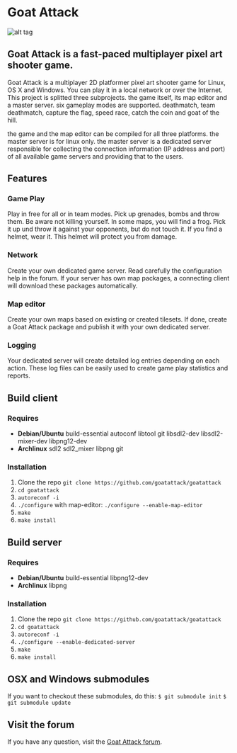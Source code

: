 # Goat Attack
![alt tag](https://raw.githubusercontent.com/goatattack/goatattack/master/pictures/goatattack1.png)

## Goat Attack is a fast-paced multiplayer pixel art shooter game.
Goat Attack is a multiplayer 2D platformer pixel art shooter game for Linux, OS X and Windows. You can play it in a local network or over the Internet. This project is splitted three subprojects. the game itself, its map editor and a master server. six gameplay modes are supported. deathmatch, team deathmatch, capture the flag, speed race, catch the coin and goat of the hill.

the game and the map editor can be compiled for all three platforms. the master server is for linux only. the master server is a dedicated server responsible for collecting the connection information (IP address and port) of all available game servers and providing that to the users.

## Features
### Game Play
Play in free for all or in team modes. Pick up grenades, bombs and throw them. Be aware not killing yourself. In some maps, you will find a frog. Pick it up und throw it against your opponents, but do not touch it. If you find a helmet, wear it. This helmet will protect you from damage.

### Network
Create your own dedicated game server. Read carefully the configuration help in the forum. If your server has own map packages, a connecting client will download these packages automatically.

### Map editor
Create your own maps based on existing or created tilesets. If done, create a Goat Attack package and publish it with your own dedicated server.

### Logging
Your dedicated server will create detailed log entries depending on each action. These log files can be easily used to create game play statistics and reports.

## Build client
### Requires
* **Debian/Ubuntu** build-essential autoconf libtool git libsdl2-dev libsdl2-mixer-dev libpng12-dev
* **Archlinux** sdl2 sdl2_mixer libpng git

### Installation
1. Clone the repo `git clone https://github.com/goatattack/goatattack`
2. `cd goatattack`
2. `autoreconf -i`
3. `./configure` with map-editor: `./configure --enable-map-editor`
4. `make`
5. `make install`

## Build server
### Requires
* **Debian/Ubuntu** build-essential libpng12-dev
* **Archlinux** libpng

### Installation
1. Clone the repo `git clone https://github.com/goatattack/goatattack`
2. `cd goatattack`
2. `autoreconf -i`
3. `./configure --enable-dedicated-server`
4. `make`
5. `make install`

## OSX and Windows submodules
If you want to checkout these submodules, do this:
`$ git submodule init`
`$ git submodule update`

## Visit the forum
If you have any question, visit the [Goat Attack forum](http://forum.goatattack.net).
